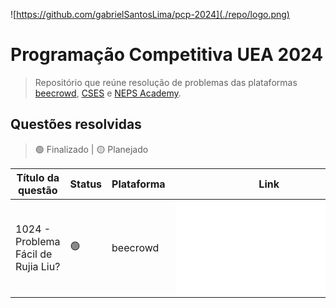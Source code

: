 ![https://github.com/gabrielSantosLima/pcp-2024](./repo/logo.png)

# Programação Competitiva UEA 2024

> Repositório que reúne resolução de problemas das plataformas [beecrowd](https://judge.beecrowd.com/), [CSES](https://cses.fi/) e [NEPS Academy](https://neps.academy/br/login).

## Questões resolvidas

> 🟢 Finalizado | 🟡 Planejado

| Título da questão                   | Status | Plataforma | Link                                         |
| ----------------------------------- | ------ | ---------- | -------------------------------------------- |
| 1024 - Problema Fácil de Rujia Liu? | 🟢     | beecrowd   | ![Clique aqui](./problems/c/beecrowd/1424.c) |
